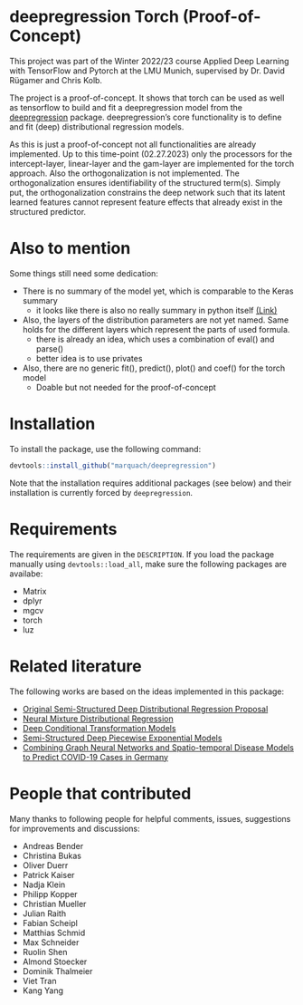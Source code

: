 
# deepregression Torch (Proof-of-Concept)

This project was part of the Winter 2022/23 course Applied Deep Learning with TensorFlow and Pytorch at the LMU Munich, supervised by Dr. David Rügamer and Chris Kolb.

The project is a proof-of-concept. It shows that torch can be used as well as tensorflow to build and fit a deepregression model from the [deepregression](https://github.com/davidruegamer/deepregression) package.
deepregression’s core functionality is to define and fit (deep) distributional regression models. 

As this is just a proof-of-concept not all functionalities are already implemented.
Up to this time-point (02.27.2023) only the processors for the intercept-layer, linear-layer and the gam-layer are implemented for the torch approach.
Also the orthogonalization is not implemented. The orthogonalization ensures identifiability of the structured term(s). 
Simply put, the orthogonalization constrains the deep network such that its latent learned features cannot
represent feature effects that already exist in the structured predictor.

# Also to mention

Some things still need some dedication:

  - There is no summary of the model yet, which is comparable to the Keras summary 
    - it looks like there is also no really summary in python itself [(Link)](https://github.com/TylerYep/torchinfo)
  - Also, the layers of the distribution parameters are not yet named. Same holds for the different layers which represent the parts of used formula. 
    - there is already an idea, which uses a combination of eval() and parse()
    - better idea is to use privates
  - Also, there are no generic fit(), predict(), plot() and coef() for the torch model
    - Doable but not needed for the proof-of-concept

# Installation

To install the package, use the following command:
``` r
devtools::install_github("marquach/deepregression")
```
Note that the installation requires additional packages (see below) and their installation is currently forced by `deepregression`.

# Requirements

The requirements are given in the `DESCRIPTION`. If you load the package manually using `devtools::load_all`, make sure the following packages are availabe:

  - Matrix
  - dplyr
  - mgcv
  - torch
  - luz

# Related literature

The following works are based on the ideas implemented in this package:

* [Original Semi-Structured Deep Distributional Regression Proposal](https://arxiv.org/abs/2002.05777)
* [Neural Mixture Distributional Regression](https://arxiv.org/abs/2010.06889)
* [Deep Conditional Transformation Models](https://arxiv.org/abs/2010.07860)
* [Semi-Structured Deep Piecewise Exponential Models](https://arxiv.org/abs/2011.05824)
* [Combining Graph Neural Networks and Spatio-temporal Disease Models to Predict COVID-19 Cases in Germany](https://arxiv.org/abs/2101.00661)

# People that contributed

Many thanks to following people for helpful comments, issues, suggestions for improvements and discussions: 

* Andreas Bender
* Christina Bukas
* Oliver Duerr
* Patrick Kaiser
* Nadja Klein
* Philipp Kopper
* Christian Mueller
* Julian Raith
* Fabian Scheipl
* Matthias Schmid
* Max Schneider
* Ruolin Shen
* Almond Stoecker
* Dominik Thalmeier
* Viet Tran
* Kang Yang
